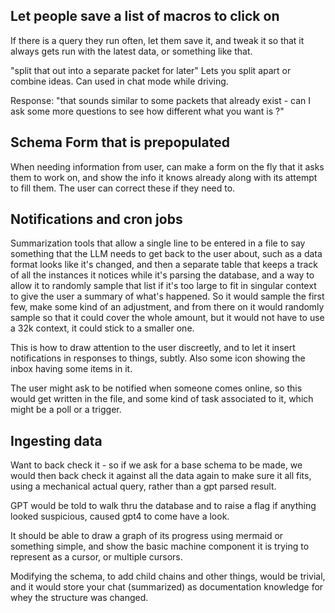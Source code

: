## Let people save a list of macros to click on
If there is a query they run often, let them save it, and tweak it so that it always gets run with the 
latest data, or something like that.

"split that out into a separate packet for later"
Lets you split apart or combine ideas.  Can used in chat mode while driving.

Response: "that sounds similar to some packets that already exist - can I ask some more questions to see how different what you want is ?"

## Schema Form that is prepopulated
When needing information from user, can make a form on the fly that it asks them to work on, and show the info it knows already along with its attempt to fill them.  The user can correct these if they need to.

## Notifications and cron jobs
Summarization tools that allow a single line to be entered in a file to say something that the LLM needs to get back to the user about, such as a data format looks like it's changed, and then a separate table that keeps a track of all the instances it notices while it's parsing the database, and a way to allow it to randomly sample that list if it's too large to fit in singular context to give the user a summary of what's happened. So it would sample the first few, make some kind of an adjustment, and from there on it would randomly sample so that it could cover the whole amount, but it would not have to use a 32k context, it could stick to a smaller one.

This is how to draw attention to the user discreetly, and to let it insert notifications in responses to things, subtly.  Also some icon showing the inbox having some items in it. 

The user might ask to be notified when someone comes online, so this would get written in the file, and some kind of task associated to it, which might be a poll or a trigger.

## Ingesting data
Want to back check it - so if we ask for a base schema to be made, we would then back check it against all the data again to make sure it all fits, using a mechanical actual query, rather than a gpt parsed result.

GPT would be told to walk thru the database and to raise a flag if anything looked suspicious, caused gpt4 to come have a look.

It should be able to draw a graph of its progress using mermaid or something simple, and show the basic machine component it is trying to represent as a cursor, or multiple cursors.

Modifying the schema, to add child chains and other things, would be trivial, and it would store your chat (summarized) as documentation knowledge for whey the structure was changed.